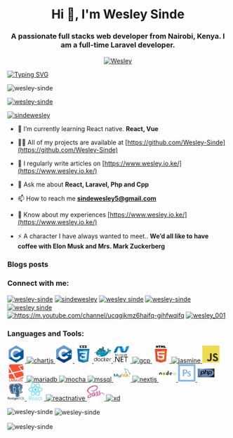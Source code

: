 <h1 align="center">Hi 👋, I'm Wesley Sinde</h1>
<h3 align="center">A passionate full stacks web developer from Nairobi, Kenya. I am a full-time Laravel developer.</h3>





<p align="center"> 
  <a href="https://wesley.io.ke/" target="blank">
  <img align="center" src="https://wesley.io.ke/Myimages/mypromo1.jpg" alt="Wesley" height="220"/>
  </a>
</p>

[![Typing SVG](https://readme-typing-svg.herokuapp.com?size=24&color=F7D500&center=true&lines=HELLO+THERE!;I+SPECIALIZE+IN+WEB+DEVELOPMENT%2C;SOFTWARE+TESTING%2C+AND+DEVOPS.;I'M+INTERESTED+IN+WEB+DEVELOPMENT+AND+MACHINE+LEARNING;I+ENJOY+PLAYING+GAMES+AND+PLAYING+VOLLEYBALL+%3A%2529)](https://git.io/typing-svg)

<p align="left"> <img src="https://komarev.com/ghpvc/?username=wesley-sinde&label=Profile%20views&color=0e75b6&style=flat" alt="wesley-sinde" /> </p>

<p align="left"> <a href="https://github.com/ryo-ma/github-profile-trophy"><img src="https://github-profile-trophy.vercel.app/?username=wesley-sinde" alt="wesley-sinde" /></a> </p>

<p align="left"> <a href="https://twitter.com/sindewesley" target="blank"><img src="https://img.shields.io/twitter/follow/sindewesley?logo=twitter&style=for-the-badge" alt="sindewesley" /></a> </p>

- 🌱 I’m currently learning React native. **React, Vue**

- 👨‍💻 All of my projects are available at [https://github.com/Wesley-Sinde](https://github.com/Wesley-Sinde)

- 📝 I regularly write articles on [https://www.wesley.io.ke/](https://www.wesley.io.ke/)

- 💬 Ask me about **React, Laravel, Php and Cpp**

- 📫 How to reach me **sindewesley5@gmail.com**

- 📄 Know about my experiences [https://www.wesley.io.ke/](https://www.wesley.io.ke/)

- ⚡ A character I have always wanted to meet.. **We’d all like to have coffee with Elon Musk and Mrs. Mark Zuckerberg**

### Blogs posts
<!-- BLOG-POST-LIST:START -->
<!-- BLOG-POST-LIST:END -->

<h3 align="left">Connect with me:</h3>
<p align="left">
<a href="https://dev.to/wesley-sinde" target="blank"><img align="center" src="https://raw.githubusercontent.com/rahuldkjain/github-profile-readme-generator/master/src/images/icons/Social/devto.svg" alt="wesley-sinde" height="30" width="40" /></a>
<a href="https://twitter.com/sindewesley" target="blank"><img align="center" src="https://raw.githubusercontent.com/rahuldkjain/github-profile-readme-generator/master/src/images/icons/Social/twitter.svg" alt="sindewesley" height="30" width="40" /></a>
<a href="https://linkedin.com/in/wesley sinde" target="blank"><img align="center" src="https://raw.githubusercontent.com/rahuldkjain/github-profile-readme-generator/master/src/images/icons/Social/linked-in-alt.svg" alt="wesley sinde" height="30" width="40" /></a>
<a href="https://stackoverflow.com/users/wesley-sinde" target="blank"><img align="center" src="https://raw.githubusercontent.com/rahuldkjain/github-profile-readme-generator/master/src/images/icons/Social/stack-overflow.svg" alt="wesley-sinde" height="30" width="40" /></a>
<a href="https://fb.com/wesley sinde" target="blank"><img align="center" src="https://raw.githubusercontent.com/rahuldkjain/github-profile-readme-generator/master/src/images/icons/Social/facebook.svg" alt="wesley sinde" height="30" width="40" /></a>
<a href="https://www.youtube.com/c/https://m.youtube.com/channel/ucqgjkmz6haifq-gihfwqifq" target="blank"><img align="center" src="https://raw.githubusercontent.com/rahuldkjain/github-profile-readme-generator/master/src/images/icons/Social/youtube.svg" alt="https://m.youtube.com/channel/ucqgjkmz6haifq-gihfwqifq" height="30" width="40" /></a>
<a href="https://www.codechef.com/users/wesley_001" target="blank"><img align="center" src="https://cdn.jsdelivr.net/npm/simple-icons@3.1.0/icons/codechef.svg" alt="wesley_001" height="30" width="40" /></a>
</p>

<h3 align="left">Languages and Tools:</h3>
<p align="left"> <a href="https://www.cprogramming.com/" target="_blank" rel="noreferrer"> <img src="https://raw.githubusercontent.com/devicons/devicon/master/icons/c/c-original.svg" alt="c" width="40" height="40"/> </a> <a href="https://www.chartjs.org" target="_blank" rel="noreferrer"> <img src="https://www.chartjs.org/media/logo-title.svg" alt="chartjs" width="40" height="40"/> </a> <a href="https://www.w3schools.com/cpp/" target="_blank" rel="noreferrer"> <img src="https://raw.githubusercontent.com/devicons/devicon/master/icons/cplusplus/cplusplus-original.svg" alt="cplusplus" width="40" height="40"/> </a> <a href="https://www.w3schools.com/css/" target="_blank" rel="noreferrer"> <img src="https://raw.githubusercontent.com/devicons/devicon/master/icons/css3/css3-original-wordmark.svg" alt="css3" width="40" height="40"/> </a> <a href="https://www.docker.com/" target="_blank" rel="noreferrer"> <img src="https://raw.githubusercontent.com/devicons/devicon/master/icons/docker/docker-original-wordmark.svg" alt="docker" width="40" height="40"/> </a> <a href="https://dotnet.microsoft.com/" target="_blank" rel="noreferrer"> 
  <img src="https://raw.githubusercontent.com/devicons/devicon/master/icons/dot-net/dot-net-original-wordmark.svg" alt="dotnet" width="40" height="40"/>
  </a> <a href="https://cloud.google.com" target="_blank" rel="noreferrer"> <img src="https://www.vectorlogo.zone/logos/google_cloud/google_cloud-icon.svg" alt="gcp" width="40" height="40"/> </a> <a href="https://www.w3.org/html/" target="_blank" rel="noreferrer"> <img src="https://raw.githubusercontent.com/devicons/devicon/master/icons/html5/html5-original-wordmark.svg" alt="html5" width="40" height="40"/> </a> <a href="https://jasmine.github.io/" target="_blank" rel="noreferrer"> <img src="https://www.vectorlogo.zone/logos/jasmine/jasmine-icon.svg" alt="jasmine" width="40" height="40"/> </a> <a href="https://developer.mozilla.org/en-US/docs/Web/JavaScript" target="_blank" rel="noreferrer"> <img src="https://raw.githubusercontent.com/devicons/devicon/master/icons/javascript/javascript-original.svg" alt="javascript" width="40" height="40"/> </a> <a href="https://laravel.com/" target="_blank" rel="noreferrer"> <img src="https://raw.githubusercontent.com/devicons/devicon/master/icons/laravel/laravel-plain-wordmark.svg" alt="laravel" width="40" height="40"/> </a> <a href="https://mariadb.org/" target="_blank" rel="noreferrer"> <img src="https://www.vectorlogo.zone/logos/mariadb/mariadb-icon.svg" alt="mariadb" width="40" height="40"/> </a> <a href="https://mochajs.org" target="_blank" rel="noreferrer"> <img src="https://www.vectorlogo.zone/logos/mochajs/mochajs-icon.svg" alt="mocha" width="40" height="40"/> </a> <a href="https://www.microsoft.com/en-us/sql-server" target="_blank" rel="noreferrer"> <img src="https://www.svgrepo.com/show/303229/microsoft-sql-server-logo.svg" alt="mssql" width="40" height="40"/> </a> <a href="https://www.mysql.com/" target="_blank" rel="noreferrer"> <img src="https://raw.githubusercontent.com/devicons/devicon/master/icons/mysql/mysql-original-wordmark.svg" alt="mysql" width="40" height="40"/> </a> <a href="https://nextjs.org/" target="_blank" rel="noreferrer"> <img src="https://cdn.worldvectorlogo.com/logos/nextjs-2.svg" alt="nextjs" width="40" height="40"/> </a> <a href="https://nodejs.org" target="_blank" rel="noreferrer"> <img src="https://raw.githubusercontent.com/devicons/devicon/master/icons/nodejs/nodejs-original-wordmark.svg" alt="nodejs" width="40" height="40"/> </a> <a href="https://www.photoshop.com/en" target="_blank" rel="noreferrer"> <img src="https://raw.githubusercontent.com/devicons/devicon/master/icons/photoshop/photoshop-line.svg" alt="photoshop" width="40" height="40"/> </a> <a href="https://www.php.net" target="_blank" rel="noreferrer"> <img src="https://raw.githubusercontent.com/devicons/devicon/master/icons/php/php-original.svg" alt="php" width="40" height="40"/> </a> <a href="https://www.postgresql.org" target="_blank" rel="noreferrer"> <img src="https://raw.githubusercontent.com/devicons/devicon/master/icons/postgresql/postgresql-original-wordmark.svg" alt="postgresql" width="40" height="40"/> </a> <a href="https://reactjs.org/" target="_blank" rel="noreferrer"> <img src="https://raw.githubusercontent.com/devicons/devicon/master/icons/react/react-original-wordmark.svg" alt="react" width="40" height="40"/> </a> <a href="https://reactnative.dev/" target="_blank" rel="noreferrer"> <img src="https://reactnative.dev/img/header_logo.svg" alt="reactnative" width="40" height="40"/> </a> <a href="https://sass-lang.com" target="_blank" rel="noreferrer"> <img src="https://raw.githubusercontent.com/devicons/devicon/master/icons/sass/sass-original.svg" alt="sass" width="40" height="40"/> </a> <a href="https://www.adobe.com/products/xd.html" target="_blank" rel="noreferrer"> <img src="https://cdn.worldvectorlogo.com/logos/adobe-xd.svg" alt="xd" width="40" height="40"/> </a> </p>

<p><img align="left" src="https://github-readme-stats.vercel.app/api/top-langs?username=wesley-sinde&show_icons=true&locale=en&layout=compact" alt="wesley-sinde" /></p>

<p>&nbsp;<img align="center" src="https://github-readme-stats.vercel.app/api?username=wesley-sinde&show_icons=true&locale=en" alt="wesley-sinde" /></p>

<p><img align="center" src="https://github-readme-streak-stats.herokuapp.com/?user=wesley-sinde&" alt="wesley-sinde" /></p>
